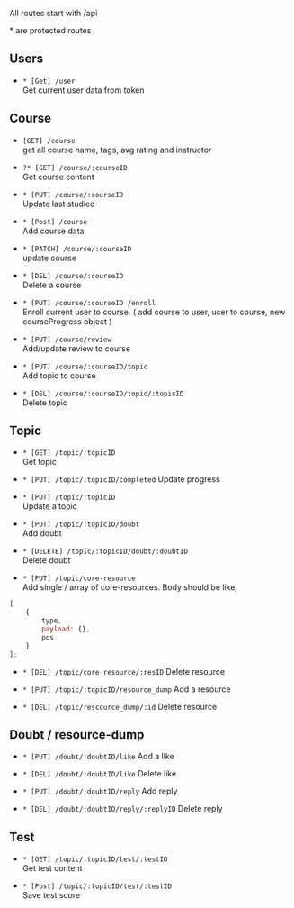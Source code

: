 All routes start with /api

\* are protected routes

## Users

-   `* [Get] /user` <br/> Get current user data from token

## Course

-   `[GET] /course` <br/> get all course name, tags, avg rating and instructor

-   `?* [GET] /course/:courseID` <br/> Get course content

-   `* [PUT] /course/:courseID` <br />Update last studied

-   `* [Post] /course` <br/> Add course data

-   `* [PATCH] /course/:courseID` <br /> update course

*   `* [DEL] /course/:courseID` <br/> Delete a course
*   `* [PUT] /course/:courseID /enroll` <br/>Enroll current user to course.
    ( add course to user, user to course, new courseProgress object )

*   `* [PUT] /course/review` <br/> Add/update review to course

*   `* [PUT] /course/:courseID/topic` <br /> Add topic to course

*   `* [DEL] /course/:courseID/topic/:topicID` <br/>Delete topic

## Topic

-   `* [GET] /topic/:topicID` <br/>Get topic

-   `* [PUT] /topic/:topicID/completed` Update progress

-   `* [PUT] /topic/:topicID` <br/> Update a topic

-   `* [PUT] /topic/:topicID/doubt` <br/> Add doubt

-   `* [DELETE] /topic/:topicID/doubt/:doubtID` <br /> Delete doubt

-   `* [PUT] /topic/core-resource` <br /> Add single / array of core-resources. Body should be like,

```javascript
[
    {
        type,
        payload: {},
        pos
    }
];
```

-   `* [DEL] /topic/core_resource/:resID` Delete resource

-   `* [PUT] /topic/:topicID/resource_dump` Add a resource

-   `* [DEL] /topic/rescource_dump/:id` Delete resource

## Doubt / resource-dump

-   `* [PUT] /doubt/:doubtID/like` Add a like

-   `* [DEL] /doubt/:doubtID/like` Delete like

-   `* [PUT] /doubt/:doubtID/reply` Add reply

-   `* [DEL] /doubt/:doubtID/reply/:replyID` Delete reply

## Test

-   `* [GET] /topic/:topicID/test/:testID` <br/>Get test content

-   `* [Post] /topic/:topicID/test/:testID` <br/> Save test score
